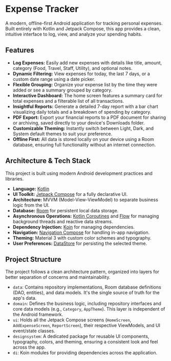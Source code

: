 # Expense Tracker

A modern, offline-first Android application for tracking personal expenses. Built entirely with Kotlin and Jetpack Compose, this app provides a clean, intuitive interface to log, view, and analyze your spending habits.

## Features

-   **Log Expenses:** Easily add new expenses with details like title, amount, category (Food, Travel, Staff, Utility), and optional notes.
-   **Dynamic Filtering:** View expenses for today, the last 7 days, or a custom date range using a date picker.
-   **Flexible Grouping:** Organize your expense list by the time they were added or see a summary grouped by category.
-   **Interactive Dashboard:** The home screen features a summary card for total expenses and a filterable list of all transactions.
-   **Insightful Reports:** Generate a detailed 7-day report with a bar chart visualizing daily totals and a breakdown of spending by category.
-   **PDF Export:** Export your financial reports to a PDF document for sharing or archiving, saved directly to your device's Downloads folder.
-   **Customizable Theming:** Instantly switch between Light, Dark, and System default themes to suit your preference.
-   **Offline First:** All data is stored locally on your device using a Room database, ensuring full functionality without an internet connection.

## Architecture & Tech Stack

This project is built using modern Android development practices and libraries.

-   **Language:** [Kotlin](https://kotlinlang.org/)
-   **UI Toolkit:** [Jetpack Compose](https://developer.android.com/jetpack/compose) for a fully declarative UI.
-   **Architecture:** MVVM (Model-View-ViewModel) to separate business logic from the UI.
-   **Database:** [Room](https://developer.android.com/training/data-storage/room) for persistent local data storage.
-   **Asynchronous Operations:** [Kotlin Coroutines](https://kotlinlang.org/docs/coroutines-overview.html) and [Flow](https://kotlinlang.org/docs/flow.html) for managing background threads and reactive data streams.
-   **Dependency Injection:** [Koin](https://insert-koin.io/) for managing dependencies.
-   **Navigation:** [Navigation Compose](https://developer.android.com/jetpack/compose/navigation) for handling in-app navigation.
-   **Theming:** Material 3 with custom color schemes and typography.
-   **User Preferences:** [DataStore](https://developer.android.com/topic/libraries/architecture/datastore) for persisting the selected theme.

## Project Structure

The project follows a clean architecture pattern, organized into layers for better separation of concerns and maintainability.

-   `data`: Contains repository implementations, Room database definitions (DAO, entities), and data models. It's the single source of truth for the app's data.
-   `domain`: Defines the business logic, including repository interfaces and core data models (e.g., `Category`, `AppTheme`). This layer is independent of the Android framework.
-   `ui`: Holds all the Jetpack Compose screens (`HomeScreen`, `AddExpenseScreen`, `ReportScreen`), their respective ViewModels, and UI event/state classes.
-   `designsystem`: A dedicated package for reusable UI components, typography, colors, and theming, ensuring a consistent look and feel across the app.
-   `di`: Koin modules for providing dependencies across the application.

